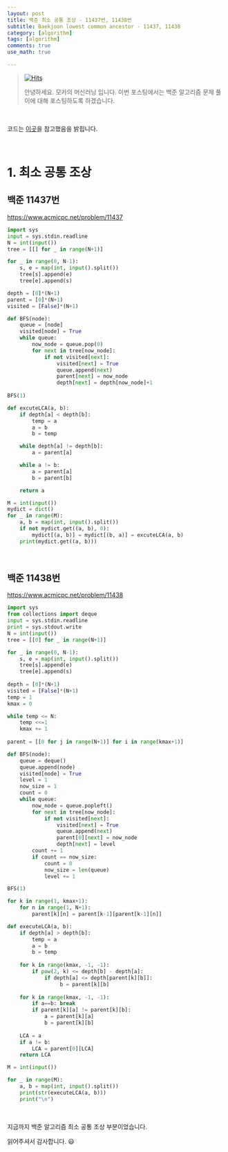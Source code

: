 ```yaml
---
layout: post
title: 백준 최소 공통 조상 - 11437번, 11438번
subtitle: Baekjoon lowest common ancestor - 11437, 11438
category: [algorithm]
tags: [algorithm]
comments: true
use_math: true

---
```






> [![Hits](https://hits.seeyoufarm.com/api/count/incr/badge.svg?url=https%3A%2F%2Fysbsb.github.io%2Falgorithm%2F2023%2F06%2F19%2Fsegment-tree.html&count_bg=%2379C83D&title_bg=%23555555&icon=&icon_color=%23E7E7E7&title=hits&edge_flat=false)](https://hits.seeyoufarm.com)
>
> 안녕하세요. 모카의 머신러닝 입니다. 이번 포스팅에서는 백준 알고리즘 문제 풀이에 대해 포스팅하도록 하겠습니다. 

<br>

코드는 [이곳](https://github.com/doitcodingtest/python)을 참고했음을 밝힙니다.

<br>

# 1. 최소 공통 조상



## 백준 11437번

https://www.acmicpc.net/problem/11437

```python
import sys
input = sys.stdin.readline
N = int(input())
tree = [[] for _ in range(N+1)]

for _ in range(0, N-1):
    s, e = map(int, input().split())
    tree[s].append(e)
    tree[e].append(s)

depth = [0]*(N+1)
parent = [0]*(N+1)
visited = [False]*(N+1)

def BFS(node):
    queue = [node]
    visited[node] = True
    while queue:
        now_node = queue.pop(0)
        for next in tree[now_node]:
            if not visited[next]:
                visited[next] = True
                queue.append(next)
                parent[next] = now_node
                depth[next] = depth[now_node]+1
       
BFS(1)

def excuteLCA(a, b):
    if depth[a] < depth[b]:
        temp = a
        a = b
        b = temp

    while depth[a] != depth[b]:
        a = parent[a]

    while a != b:
        a = parent[a]
        b = parent[b]

    return a

M = int(input())
mydict = dict()
for _ in range(M):
    a, b = map(int, input().split())
    if not mydict.get((a, b), 0):
        mydict[(a, b)] = mydict[(b, a)] = excuteLCA(a, b)
    print(mydict.get((a, b)))
```



<br>





## 백준 11438번

https://www.acmicpc.net/problem/11438

```python
import sys
from collections import deque
input = sys.stdin.readline
print = sys.stdout.write
N = int(input())
tree = [[0] for _ in range(N+1)]

for _ in range(0, N-1):
    s, e = map(int, input().split())
    tree[s].append(e)
    tree[e].append(s)
    
depth = [0]*(N+1)
visited = [False]*(N+1)
temp = 1
kmax = 0

while temp <= N:
    temp <<=1
    kmax += 1
    
parent = [[0 for j in range(N+1)] for i in range(kmax+1)]

def BFS(node):
    queue = deque()
    queue.append(node)
    visited[node] = True
    level = 1
    now_size = 1
    count = 0
    while queue:
        now_node = queue.popleft()
        for next in tree[now_node]:
            if not visited[next]:
                visited[next] = True
                queue.append(next)
                parent[0][next] = now_node
                depth[next] = level
        count += 1
        if count == now_size:
            count = 0
            now_size = len(queue)
            level += 1

BFS(1)

for k in range(1, kmax+1):
    for n in range(1, N+1):
        parent[k][n] = parent[k-1][parent[k-1][n]]

def executeLCA(a, b):
    if depth[a] > depth[b]:
        temp = a
        a = b
        b = temp
        
    for k in range(kmax, -1, -1):
        if pow(2, k) <= depth[b] - depth[a]:
            if depth[a] <= depth[parent[k][b]]:
                 b = parent[k][b]
                    
    for k in range(kmax, -1, -1):
        if a==b: break
        if parent[k][a] != parent[k][b]:
            a = parent[k][a]
            b = parent[k][b]
    
    LCA = a
    if a != b:
        LCA = parent[0][LCA]
    return LCA

M = int(input())

for _ in range(M):
    a, b = map(int, input().split())
    print(str(executeLCA(a, b)))
    print("\n")
```



<br>







지금까지 백준 알고리즘 최소 공통 조상 부분이었습니다.

읽어주셔서 감사합니다. 😃

